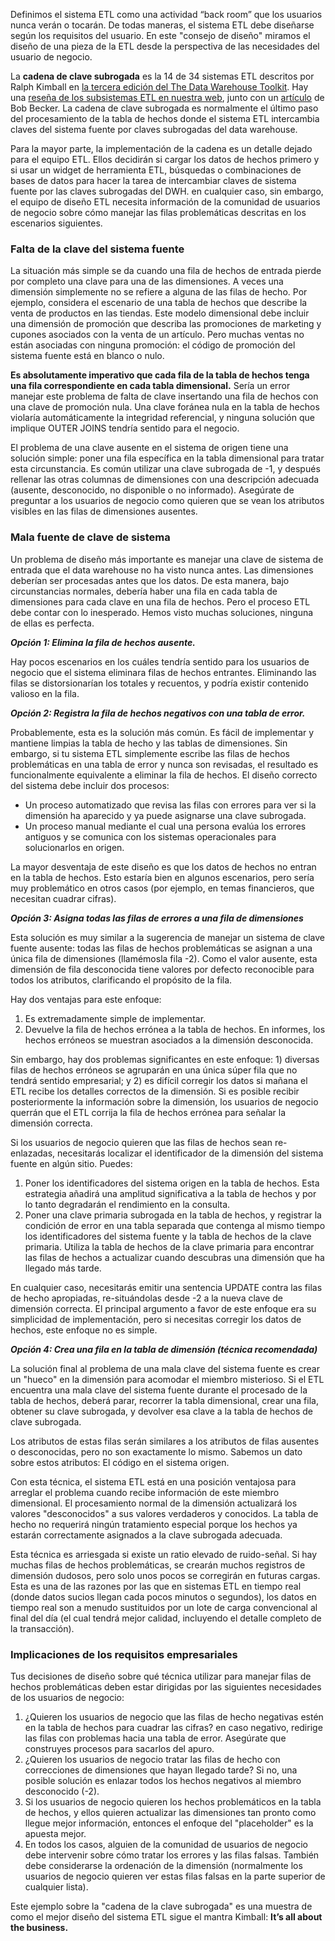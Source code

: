 ﻿---
UniqueId: dfNcjZyjvC
Title: "Consejo de diseño #171: Desatascar la cadena de claves en la carga de las tabla de hechos"
Url: 2015/desatacagar-la-cargas-hechos-claves-subrogadas.html
Date: 2016-12-27T00:25:24.2605620+01:00
SecondaryDate: 2015-01-05T00:00:00.0000000
Author: Joy Mundy
Category: ETL y calidad de datos
RelatedUrl: http://www.kimballgroup.com/2015/01/design-tip-171-unclogging-fact-table-surrogate-key-pipeline/

---
Definimos el sistema ETL como una actividad “back room” que los usuarios nunca verán o tocarán. De todas maneras, el sistema ETL debe diseñarse según los requisitos del usuario. En este "consejo de diseño" miramos el diseño de una pieza de la ETL desde la perspectiva de las necesidades del usuario de negocio.

La **cadena de clave subrogada** es la 14 de 34 sistemas ETL descritos por Ralph Kimball en [la tercera edición del The Data Warehouse Toolkit][1]. Hay una [reseña de los subsistemas ETL en nuestra web][2], junto con un [artículo][3] de Bob Becker. La cadena de clave subrogada es normalmente el último paso del procesamiento de la tabla de hechos donde el sistema ETL intercambia claves del sistema fuente por claves subrogadas del data warehouse.

Para la mayor parte, la implementación de la cadena es un detalle dejado para el equipo ETL. Ellos decidirán si cargar los datos de hechos primero y si usar un widget de herramienta ETL, búsquedas o  combinaciones de bases de datos para hacer la tarea de intercambiar claves de sistema fuente por las claves subrogadas del DWH. en cualquier caso, sin embargo, el equipo de diseño ETL necesita información de la comunidad de usuarios de negocio sobre cómo manejar las filas problemáticas descritas en los escenarios siguientes.

### Falta de la clave del sistema fuente 

La situación más simple se da cuando una fila de hechos de entrada pierde por completo una clave para una de las dimensiones. A veces una dimensión simplemente no se refiere a alguna de las filas de hecho. Por ejemplo, considera el escenario de una tabla de hechos que describe la venta de productos en las tiendas. Este modelo dimensional debe incluir una dimensión de promoción que describa las promociones de marketing y cupones asociados con la venta de un artículo. Pero muchas ventas no están asociadas con ninguna promoción: el código de promoción del sistema fuente está en blanco o nulo.

**Es absolutamente imperativo que cada fila de la tabla de hechos tenga una fila correspondiente en cada tabla dimensional.** Sería un error manejar este problema de falta de clave insertando una fila de hechos con una clave de promoción nula. Una clave foránea nula en la tabla de hechos violaría automáticamente la integridad referencial, y ninguna solución que implique OUTER JOINS tendría sentido para el negocio.

El problema de una clave ausente en el sistema de origen tiene una solución simple: poner una fila específica en la tabla dimensional para tratar esta circunstancia. Es común utilizar una clave subrogada de -1, y después rellenar las otras columnas de dimensiones con una descripción adecuada (ausente, desconocido, no disponible o no informado). Asegúrate de preguntar a los usuarios de negocio como quieren que se vean los atributos visibles en las filas de dimensiones ausentes.



### Mala fuente de clave de sistema

Un problema de diseño más importante es manejar una clave de sistema de entrada que el data warehouse no ha visto nunca antes. Las dimensiones deberían ser procesadas antes que los datos. De esta manera, bajo circunstancias normales, debería haber una fila en cada tabla de dimensiones para cada clave en una fila de hechos. Pero el proceso ETL debe contar con lo inesperado. Hemos visto muchas soluciones, ninguna de ellas es perfecta.

***Opción 1: Elimina la fila de hechos ausente.***

Hay pocos escenarios en los cuáles tendría sentido para los usuarios de negocio que el sistema eliminara filas de hechos entrantes. Eliminando las filas se distorsionarían los totales y recuentos, y podría existir contenido valioso en la fila.

***Opción 2: Registra la fila de hechos negativos con una tabla de error.*** 

Probablemente, esta es la solución más común. Es fácil de implementar y mantiene limpias la tabla de hecho y las tablas de dimensiones. Sin embargo, si tu sistema ETL simplemente escribe las filas de hechos problemáticas en una tabla de error y nunca son revisadas, el resultado es funcionalmente equivalente a eliminar la fila de hechos. El diseño correcto del sistema debe incluir dos procesos:

- Un proceso automatizado que revisa las filas con errores para ver si la dimensión ha aparecido y ya puede asignarse una clave subrogada.
- Un proceso manual mediante el cual una persona evalúa los errores antiguos y se comunica con los sistemas operacionales para solucionarlos en origen.

La mayor desventaja de este diseño es que los datos de hechos  no entran en la tabla de hechos. Esto estaría bien en algunos escenarios, pero sería muy problemático en otros casos (por ejemplo, en temas financieros, que necesitan cuadrar cifras).

***Opción 3: Asigna todas las filas de errores a una fila de dimensiones***

Esta solución es muy similar a la sugerencia de manejar un sistema de clave fuente ausente: todas las filas de hechos problemáticas se asignan a una única fila de dimensiones (llamémosla fila -2). Como el valor ausente, esta dimensión de fila desconocida tiene valores por defecto reconocible para todos los atributos, clarificando el propósito de la fila.

Hay dos ventajas para este enfoque:

1. Es extremadamente simple de implementar.
2. Devuelve la fila de hechos errónea a la tabla de hechos. En informes, los hechos erróneos se muestran asociados a la dimensión desconocida.

Sin embargo, hay dos problemas significantes en este enfoque: 1) diversas filas de hechos erróneos se agruparán en una única súper fila que no tendrá sentido empresarial; y 2) es difícil corregir los datos si mañana el ETL recibe los detalles correctos de la dimensión. Si es posible recibir posteriormente la información sobre la dimensión, los usuarios de negocio querrán que el ETL corrija la fila de hechos errónea para señalar la dimensión correcta.

Si los usuarios de negocio quieren que las filas de hechos sean re-enlazadas, necesitarás localizar el identificador de la dimensión del sistema fuente en algún sitio. Puedes:

1. Poner los identificadores del sistema origen en la tabla de hechos. Esta estrategia añadirá una amplitud significativa a la tabla de hechos y por lo tanto degradarán el rendimiento en la consulta.
2. Poner una clave primaria subrogada en la tabla de hechos, y registrar la condición de error en una tabla separada que contenga al mismo tiempo  los identificadores del sistema fuente y la tabla de hechos de la clave primaria. Utiliza la tabla de hechos de la clave primaria para encontrar las filas de hechos a actualizar cuando descubras una dimensión que ha llegado más tarde.

En cualquier caso, necesitarás emitir una sentencia UPDATE contra las filas de hecho apropiadas, re-situándolas desde -2 a la nueva clave de dimensión correcta. El  principal argumento a favor de este enfoque era su simplicidad de implementación, pero si necesitas corregir los datos de hechos, este enfoque no es simple.

***Opción 4: Crea una fila en la tabla de dimensión (técnica recomendada)*** 

La solución final al problema de una mala clave del sistema fuente es crear un "hueco" en la dimensión para acomodar el miembro misterioso. Si el ETL encuentra una mala clave del sistema fuente durante el procesado de la tabla de hechos, deberá parar, recorrer la tabla dimensional, crear una fila, obtener su clave subrogada, y devolver esa clave a la tabla de hechos de clave subrogada.

Los atributos de estas filas serán similares a los atributos de filas ausentes o desconocidas, pero no son exactamente lo mismo. Sabemos un dato sobre estos atributos: El código en el sistema origen.

Con esta técnica, el sistema ETL está en una posición ventajosa para arreglar el problema cuando recibe información de este miembro dimensional. El procesamiento normal de la dimensión actualizará los valores "desconocidos" a sus valores verdaderos y conocidos. La tabla de hecho no requerirá ningún tratamiento especial porque los hechos ya estarán correctamente asignados a la clave subrogada adecuada.

Esta técnica es arriesgada si existe un ratio elevado de ruido-señal. Si hay muchas filas de hechos problemáticas, se crearán muchos registros de dimensión dudosos, pero solo unos pocos se corregirán en futuras cargas. Esta es una de las razones por las que en sistemas ETL en tiempo real (donde datos sucios llegan cada pocos minutos o segundos), los datos en tiempo real son a menudo sustituidos por un lote de carga convencional al final del día (el cual tendrá mejor calidad, incluyendo el detalle completo de la transacción).

### Implicaciones de los requisitos empresariales  

Tus decisiones de diseño sobre qué técnica utilizar para manejar filas de hechos problemáticas deben estar dirigidas por las siguientes necesidades de los usuarios de negocio:

1. ¿Quieren los usuarios de negocio que las filas de hecho negativas estén en la tabla de hechos para cuadrar las cifras? en caso negativo, redirige las filas con problemas hacia una tabla de error. Asegúrate que construyes procesos para sacarlos del apuro.
2. ¿Quieren los usuarios de negocio tratar las filas de hecho con correcciones de dimensiones que hayan llegado tarde? Si no, una posible solución es enlazar todos los hechos negativos al miembro desconocido (-2).
3. Si los usuarios de negocio quieren los hechos problemáticos en la tabla de hechos, y ellos quieren actualizar las dimensiones tan pronto como llegue mejor información, entonces el enfoque del "placeholder" es la apuesta mejor.
4. En todos los casos, alguien de la comunidad de usuarios de negocio debe intervenir sobre cómo tratar los errores y las filas falsas. También debe considerarse la ordenación de la dimensión (normalmente los usuarios de negocio quieren ver estas filas falsas en la parte superior de cualquier lista).

Este ejemplo sobre la "cadena de la clave subrogada" es una muestra de como el mejor diseño del sistema ETL sigue el mantra Kimball: **It’s all about the business.**









[1]: https://datawarehouse.es/ralph-kimball-books.html
[2]: http://www.kimballgroup.com/data-warehouse-business-intelligence-resources/kimball-techniques/etl-architecture-34-subsystems/
[3]: http://www.kimballgroup.com/2007/10/subsystems-of-etl-revisited/